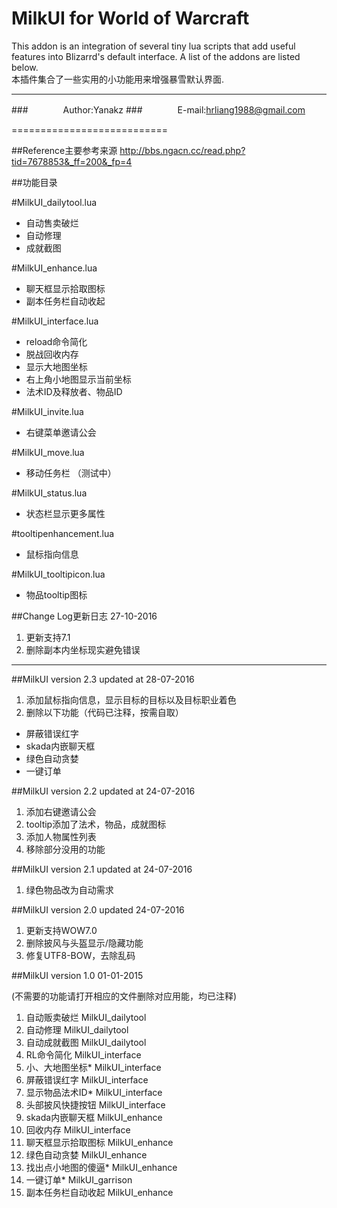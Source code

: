 MilkUI for World of Warcraft
===========================
This addon is an integration of several tiny lua scripts that add useful features into Blizarrd's default interface.
A list of the addons are listed below.  
本插件集合了一些实用的小功能用来增强暴雪默认界面.

****
###　　　　Author:Yanakz
###　　　　E-mail:hrliang1988@gmail.com

===========================


##Reference主要参考来源
http://bbs.ngacn.cc/read.php?tid=7678853&_ff=200&_fp=4



##功能目录

#MilkUI_dailytool.lua

- 自动售卖破烂
- 自动修理
- 成就截图

#MilkUI_enhance.lua

- 聊天框显示拾取图标
- 副本任务栏自动收起

#MilkUI_interface.lua

- reload命令简化
- 脱战回收内存
- 显示大地图坐标
- 右上角小地图显示当前坐标
- 法术ID及释放者、物品ID

#MilkUI_invite.lua

- 右键菜单邀请公会

#MilkUI_move.lua

- 移动任务栏 （测试中）

#MilkUI_status.lua

- 状态栏显示更多属性

#tooltipenhancement.lua

- 鼠标指向信息

#MilkUI_tooltipicon.lua

- 物品tooltip图标




##Change Log更新日志
27-10-2016

1. 更新支持7.1
2. 删除副本内坐标现实避免错误

-----------
##MilkUI version 2.3
updated at 28-07-2016

1. 添加鼠标指向信息，显示目标的目标以及目标职业着色
2. 删除以下功能（代码已注释，按需自取）
- 屏蔽错误红字 
- skada内嵌聊天框
- 绿色自动贪婪
- 一键订单


##MilkUI version 2.2
updated at 24-07-2016

1. 添加右键邀请公会
2. tooltip添加了法术，物品，成就图标
3. 添加人物属性列表
4. 移除部分没用的功能


##MilkUI version 2.1
updated at 24-07-2016

1. 绿色物品改为自动需求


##MilkUI version 2.0 
updated 24-07-2016

1. 更新支持WOW7.0
2. 删除披风与头盔显示/隐藏功能
3. 修复UTF8-BOW，去除乱码



##MilkUI version 1.0
01-01-2015

(不需要的功能请打开相应的文件删除对应用能，均已注释)

1. 自动贩卖破烂          MilkUI_dailytool
2. 自动修理              MilkUI_dailytool
3. 自动成就截图          MilkUI_dailytool
4. RL命令简化            MilkUI_interface
5. 小、大地图坐标*       MilkUI_interface
6. 屏蔽错误红字          MilkUI_interface
7. 显示物品法术ID*       MilkUI_interface
8. 头部披风快捷按钮      MilkUI_interface
9. skada内嵌聊天框       MilkUI_enhance
10. 回收内存             MilkUI_interface
11. 聊天框显示拾取图标   MilkUI_enhance
12. 绿色自动贪婪         MilkUI_enhance
13. 找出点小地图的傻逼*  MilkUI_enhance
14. 一键订单*            MilkUI_garrison
15. 副本任务栏自动收起    MilkUI_enhance
